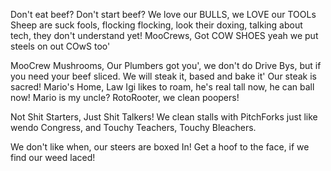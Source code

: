 Don't eat beef? Don't start beef? We love our BULLS, we LOVE our TOOLs
Sheep are suck fools, flocking flocking, look their doxing, talking about tech, they don't understand yet!
MooCrews, Got COW SHOES yeah we put steels on out COwS too' 

MooCrew Mushrooms, Our Plumbers got you', we don't do Drive Bys, but if you need your beef sliced.
We will steak it, based and bake it' Our steak is sacred! 
Mario's Home, Law Igi likes to roam, he's real tall now, he can ball now! 
Mario is my uncle? RotoRooter, we clean poopers!

Not Shit Starters, Just Shit Talkers! We clean stalls with PitchForks just like wendo Congress, and Touchy Teachers, Touchy Bleachers.

We don't like when, our steers are boxed In!
Get a hoof to the face, if we find our weed laced! 

